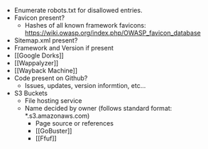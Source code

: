 - Enumerate robots.txt for disallowed entries. 
- Favicon present? 
	- Hashes of all known framework favicons: https://wiki.owasp.org/index.php/OWASP_favicon_database
- Sitemap.xml present?
- Framework and Version if present
- [[Google Dorks]]
- [[Wappalyzer]]
- [[Wayback Machine]]
- Code present on Github?
	- Issues, updates, version informtion, etc...
- S3 Buckets
	- File hosting service
	- Name decided by owner (follows standard format: \*.s3.amazonaws.com)
		- Page source or references
		- [[GoBuster]]
		- [[Ffuf]]
